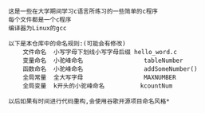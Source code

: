     这是一些在大学期间学习c语言所练习的一些简单的c程序
	每个文件都是一个c程序
	编译器为Linux的gcc

	以下是本仓库中的命名规则:(可能会有修改)
		文件命名  小写字母下划线小写字母后缀 hello_word.c
		变量命名  小驼峰命名                 tableNumber
		函数命名  小驼峰命名                 addSomeNumber()
		全局常量  全大写字母                 MAXNUMBER
		全局变量  k开头的小驼峰命名          kcountNum
	
	以后如果有时间进行代码重构,会使用谷歌开源项目命名风格*
	
